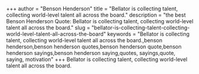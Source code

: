 +++
author = "Benson Henderson"
title = "Bellator is collecting talent, collecting world-level talent all across the board."
description = "the best Benson Henderson Quote: Bellator is collecting talent, collecting world-level talent all across the board."
slug = "bellator-is-collecting-talent-collecting-world-level-talent-all-across-the-board"
keywords = "Bellator is collecting talent, collecting world-level talent all across the board.,benson henderson,benson henderson quotes,benson henderson quote,benson henderson sayings,benson henderson saying,quotes, sayings,quote, saying, motivation"
+++
Bellator is collecting talent, collecting world-level talent all across the board.
